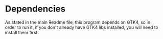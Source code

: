 # Dependencies

As stated in the main Readme file, this program depends on GTK4, so in order to run it, if you don't already have GTK4 libs installed, you will need to install them first.